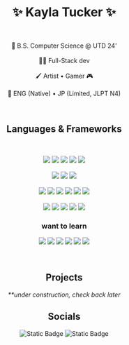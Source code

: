 <!--
**kaylat2020/kaylat2020** is a ✨ _special_ ✨ repository because its `README.md` (this file) appears on your GitHub profile.

Here are some ideas to get you started:

- 🔭 I’m currently working on ...
- 🌱 I’m currently learning ...
- 👯 I’m looking to collaborate on ...
- 🤔 I’m looking for help with ...
- 💬 Ask me about ...
- 📫 How to reach me: ...
- 😄 Pronouns: ...
- ⚡ Fun fact: ...
-->

<h1 align="center">✨ Kayla Tucker ✨</h1>
<br>
<p align="center">
  💼 B.S. Computer Science @ UTD 24'
  <br><br>
  👩‍💻 Full-Stack dev
  <br><br>
  🖌️ Artist • Gamer 🎮
  <br><br>
  📖 ENG (Native) • JP (Limited, JLPT N4)
</p>
<br>

<h2 align="center">Languages & Frameworks</h2>
<br>
<p align="center">
  <img src="https://img.shields.io/badge/c++-%2300599C.svg?style=for-the-badge&logo=c%2B%2B&logoColor=white">
  <img src="https://img.shields.io/badge/java-%23ED8B00.svg?style=for-the-badge&logo=openjdk&logoColor=white">
  <img src="https://img.shields.io/badge/c-%2300599C.svg?style=for-the-badge&logo=c&logoColor=white">
  <img src="https://img.shields.io/badge/python-3670A0?style=for-the-badge&logo=python&logoColor=white">
  <img src="https://img.shields.io/badge/c%23-%23239120.svg?style=for-the-badge&logo=csharp&logoColor=white">
  <br><br>
  <img src="https://img.shields.io/badge/javascript-%23323330.svg?style=for-the-badge&logo=javascript&logoColor=%23F7DF1E">
  <img src="https://img.shields.io/badge/html5-%23E34F26.svg?style=for-the-badge&logo=html5&logoColor=white">
  <img src="https://img.shields.io/badge/css3-%231572B6.svg?style=for-the-badge&logo=css3&logoColor=white">
  <br><br>
  <img src="https://img.shields.io/badge/git-%23F05033.svg?style=for-the-badge&logo=git&logoColor=white">
  <img src="https://img.shields.io/badge/Oracle-F80000?style=for-the-badge&logo=oracle&logoColor=white">
  <img src="https://img.shields.io/badge/mysql-4479A1.svg?style=for-the-badge&logo=mysql&logoColor=white">
  <img src="https://img.shields.io/badge/php-%23777BB4.svg?style=for-the-badge&logo=php&logoColor=white">
  <img src="https://img.shields.io/badge/AWS-%23FF9900.svg?style=for-the-badge&logo=amazon-aws&logoColor=white">
  <img src="https://img.shields.io/badge/TensorFlow-%23FF6F00.svg?style=for-the-badge&logo=TensorFlow&logoColor=white">
  <br><br>
  <img src="https://img.shields.io/badge/Windows-0078D6?style=for-the-badge&logo=windows&logoColor=white">
  <img src="https://img.shields.io/badge/VScode-0078d7.svg?style=for-the-badge&logo=visual-studio-code&logoColor=white">
  <img src="https://img.shields.io/badge/android%20studio-346ac1?style=for-the-badge&logo=android%20studio&logoColor=white">
  <img src="https://img.shields.io/badge/Linux%20Mint-87CF3E?style=for-the-badge&logo=Linux%20Mint&logoColor=white">
  <img src="https://img.shields.io/badge/VIM-%2311AB00.svg?style=for-the-badge&logo=vim&logoColor=white">
  <br>
</p>
<h3 align="center">want to learn</h3>  
<p align="center">
  <img src="https://img.shields.io/badge/react-%2320232a.svg?style=for-the-badge&logo=react&logoColor=%2361DAFB">
  <img src="https://img.shields.io/badge/node.js-6DA55F?style=for-the-badge&logo=node.js&logoColor=white">
  <img src="https://img.shields.io/badge/.NET-5C2D91?style=for-the-badge&logo=.net&logoColor=white">
  <img src="https://img.shields.io/badge/typescript-%23007ACC.svg?style=for-the-badge&logo=typescript&logoColor=white">
  <img src="https://img.shields.io/badge/docker-%230db7ed.svg?style=for-the-badge&logo=docker&logoColor=white">
  <img src="https://img.shields.io/badge/-selenium-%43B02A?style=for-the-badge&logo=selenium&logoColor=white">
</p>
<br>

<h2 align="center">Projects</h2>
<p align="center">
  <em>**under construction, check back later</em>
</p>

<h2 align="center">Socials</h2>
<p align="center">
  <img alt="Static Badge" src="https://img.shields.io/badge/linkedin-blue?style=for-the-badge&logo=linkedin&link=https%3A%2F%2Fwww.linkedin.com%2Fin%2Fkayla-a-tucker">
  <img alt="Static Badge" src="https://img.shields.io/badge/🎮%20enka.network-D1E1FF?style=for-the-badge&link=https%3A%2F%2Fwww.linkedin.com%2Fin%2Fkayla-a-tucker">
  <br><br>
</p>

